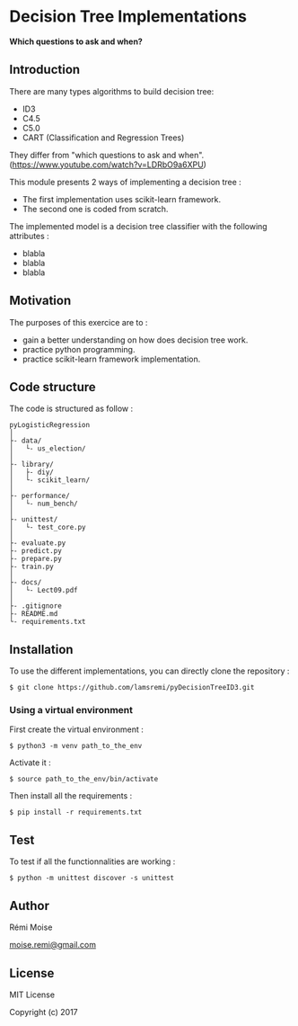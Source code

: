# Decision Tree Implementations

**Which questions to ask and when?**

## Introduction

There are many types algorithms to build decision tree:
* ID3
* C4.5
* C5.0
* CART (Classification and Regression Trees)

They differ from "which questions to ask and when". (https://www.youtube.com/watch?v=LDRbO9a6XPU)

This module presents 2 ways of implementing a decision tree :
* The first implementation uses scikit-learn framework.
* The second one is coded from scratch.

The implemented model is a decision tree classifier with the following attributes :
* blabla
* blabla
* blabla


## Motivation

The purposes of this exercice are to :
* gain a better understanding on how does decision tree work.
* practice python programming.
* practice scikit-learn framework implementation.

## Code structure

The code is structured as follow :

```
pyLogisticRegression
│
├- data/
│   └- us_election/
│
├- library/
│   ├- diy/
│   └- scikit_learn/
│
├- performance/
│   └- num_bench/
│
├- unittest/
│   └- test_core.py
│
├- evaluate.py
├- predict.py
├- prepare.py
├- train.py
│
├- docs/
│   └- Lect09.pdf
│
├- .gitignore
├- README.md
└- requirements.txt
```

## Installation

To use the different implementations, you can directly clone the repository :

```
$ git clone https://github.com/lamsremi/pyDecisionTreeID3.git
```

### Using a virtual environment

First create the virtual environment :

```
$ python3 -m venv path_to_the_env
```

Activate it :

```
$ source path_to_the_env/bin/activate
```

Then install all the requirements :

```
$ pip install -r requirements.txt
```

## Test

To test if all the functionnalities are working :

```
$ python -m unittest discover -s unittest
```


## Author

Rémi Moise

moise.remi@gmail.com

## License

MIT License

Copyright (c) 2017